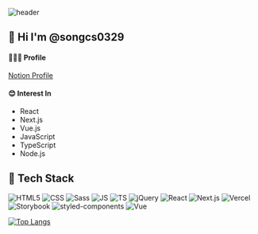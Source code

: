 ![header](https://capsule-render.vercel.app/api?type=waving&section=header&height=300&color=0:A0CEDE,100:0064A2&text=Changseok%20Song&fontColor=ffffff&fontSize=60&fontAlign=65&fontAlignY=35&desc=Frontend-Developer&descAlign=80&descAlignY=55)

## 👋 Hi I'm @songcs0329
#### 🙋🏻‍♂️ Profile
[Notion Profile](https://sincere-lasagna-7a6.notion.site/Frontend-Developer-ecb965542fa84cdebdf877d239e8c6d8?pvs=4)

#### 😊 Interest In
- React
- Next.js
- Vue.js
- JavaScript
- TypeScript
- Node.js

## 🤖 Tech Stack
![HTML5](https://img.shields.io/badge/HTML5-E34F26?style=flat-square&logo=HTML5&logoColor=fff)&nbsp;![CSS](https://img.shields.io/badge/CSS3-1572B6?style=flat-square&logo=CSS3&logoColor=fff)&nbsp;![Sass](https://img.shields.io/badge/Sass-CC6699?style=flat-square&logo=Sass&logoColor=fff)&nbsp;![JS](https://img.shields.io/badge/JavaScript-F7DF1E?style=flat-square&logo=JavaScript&logoColor=000)&nbsp;![TS](https://img.shields.io/badge/TypeScript-3178C6?style=flat-square&logo=TypeScript&logoColor=fff)&nbsp;![jQuery](https://img.shields.io/badge/jQuery-0769AD?style=flat-square&logo=jQuery&logoColor=fff)&nbsp;![React](https://img.shields.io/badge/React-61DAFB?style=flat-square&logo=React&logoColor=000)&nbsp;![Next.js](https://img.shields.io/badge/Next.js-000000?style=flat-square&logo=Next.js&logoColor=white)&nbsp;![Vercel](https://img.shields.io/badge/Vercel-000000?style=flat-square&logo=Vercel&logoColor=white)&nbsp;![Storybook](https://img.shields.io/badge/Storybook-FF4785?style=flat-square&logo=Storybook&logoColor=white)&nbsp;![styled-components](https://img.shields.io/badge/styled%20components-DB7093?style=flat-square&logo=styled-components&logoColor=white)&nbsp;![Vue](https://img.shields.io/badge/Vue.js-4FC08D?style=flat-square&logo=Vue.js&logoColor=fff)<br />
<!-- ![Node.js](https://img.shields.io/badge/Node.js-339933?style=flat-square&logo=Node.js&logoColor=fff)&nbsp;![Jest](https://img.shields.io/badge/Jest-C21325?style=flat-square&logo=Jest&logoColor=fff)&nbsp;![GitHub](https://img.shields.io/badge/GitHub-181717?style=flat-square&logo=GitHub&logoColor=fff)&nbsp;![GitHub-Actions](https://img.shields.io/badge/GitHub&nbsp;Actions-2088FF?style=flat-square&logo=GitHub-Actions&logoColor=fff)&nbsp;![Trello](https://img.shields.io/badge/Trello-0052CC?style=flat-square&logo=Trello&logoColor=fff)&nbsp;![Notion](https://img.shields.io/badge/Notion-000?style=flat-square&logo=Notion&logoColor=fff)&nbsp;![Jira](https://img.shields.io/badge/Jira-0052CC?style=flat-square&logo=Jira&logoColor=fff)&nbsp;![MySQL](https://img.shields.io/badge/MySQL-4479A1?style=flat-square&logo=MySQL&logoColor=white)&nbsp;![Postman](https://img.shields.io/badge/Postman-FF6C37?style=flat-square&logo=Postman&logoColor=white)&nbsp;![GCP](https://img.shields.io/badge/Google%20Cloud-4285F4?style=flat-square&logo=Google%20Cloud&logoColor=white)&nbsp;![AWS](https://img.shields.io/badge/Amazon%20AWS-232F3E?style=flat-square&logo=amazonaws&logoColor=white)<br /> -->
[![Top Langs](https://github-readme-stats.vercel.app/api/top-langs/?username=songcs0329&layout=compact&theme=tokyonight)](https://github.com/songcs0329/songcs0329)
